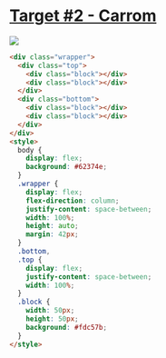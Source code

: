 # [Target #2 - Carrom](https://cssbattle.dev/play/2)

![](https://cssbattle.dev/targets/2.png)

```HTML
<div class="wrapper">
  <div class="top">
    <div class="block"></div>
    <div class="block"></div>
  </div>
  <div class="bottom">
    <div class="block"></div>
    <div class="block"></div>
  </div>
</div>
<style>
  body {
    display: flex;
    background: #62374e;
  }
  .wrapper {
    display: flex;
    flex-direction: column;
    justify-content: space-between;
    width: 100%;
    height: auto;
    margin: 42px;
  }
  .bottom,
  .top {
    display: flex;
    justify-content: space-between;
    width: 100%;
  }
  .block {
    width: 50px;
    height: 50px;
    background: #fdc57b;
  }
</style>
```
